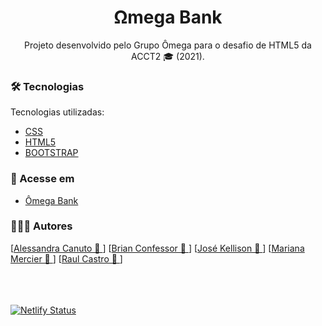 <h1 align="center">
    Ωmega Bank
</h1>

<p align="center">Projeto desenvolvido pelo Grupo Ômega para o desafio de HTML5 da ACCT2 🎓 (2021). <br/></p>

### 🛠 Tecnologias

Tecnologias utilizadas:

- [CSS](https://developer.mozilla.org/pt-BR/docs/Web/CSS)
- [HTML5](https://developer.mozilla.org/pt-BR/docs/Web/HTML/HTML5)
- [BOOTSTRAP](https://getbootstrap.com/docs/5.0/getting-started/introduction/)

### 🔗 Acesse em

- <a href="https://omega-accenture-academy-1.netlify.app/" target="_blank">Ômega Bank</a>

### 🧑‍🤝‍🧑 Autores

[<a href="https://github.com/alecanutto" title="GitHub">Alessandra Canuto 🚀 </a>]
[<a href="https://github.com/bconfessor" title="GitHub">Brian Confessor 🚀 </a>]
[<a href="https://github.com/kellisonjk" title="GitHub">José Kellison 🚀 </a>]
[<a href="https://github.com/marianamercier" title="GitHub">Mariana Mercier 🚀 </a>]
[<a href="https://github.com/raulc27" title="GitHub">Raul Castro 🚀 </a>]

\
\
\
<a href="https://app.netlify.com/sites/omega-accenture-academy-1/deploys" target="_blank">![Netlify Status](https://api.netlify.com/api/v1/badges/c6fa9aa2-578e-4453-ab22-e672fc8deee5/deploy-status)</a>
